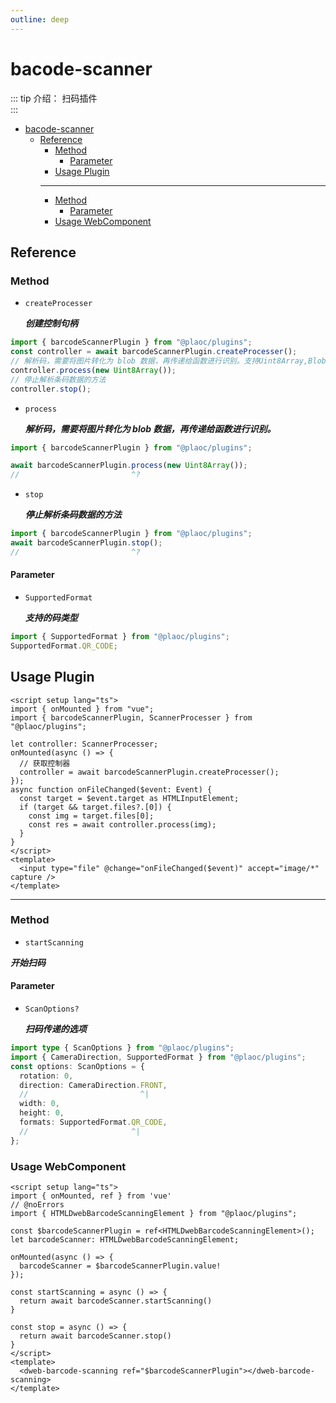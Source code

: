 ```yaml
---
outline: deep
---
```


# bacode-scanner

<Badges name="@plaoc/plugins" />
<Platform supports="iOS,Android" />

::: tip 介绍：
扫码插件  
:::

- [bacode-scanner](#bacode-scanner)
  - [Reference](#reference)
    - [Method](#method)
      - [Parameter](#parameter)
    - [Usage Plugin](#usage-plugin)
    ***
    - [Method](#method-1)
      - [Parameter](#parameter-1)
    - [Usage WebComponent](#usage-webcomponent)

## Reference

### Method

- `createProcesser`

  **_创建控制句柄_**

```ts twoslash
import { barcodeScannerPlugin } from "@plaoc/plugins";
const controller = await barcodeScannerPlugin.createProcesser();
// 解析码，需要将图片转化为 blob 数据，再传递给函数进行识别。支持Uint8Array,Blob
controller.process(new Uint8Array());
// 停止解析条码数据的方法
controller.stop();
```

- `process`

  **_解析码，需要将图片转化为 blob 数据，再传递给函数进行识别。_**

```ts twoslash
import { barcodeScannerPlugin } from "@plaoc/plugins";

await barcodeScannerPlugin.process(new Uint8Array());
//                         ^?
```

- `stop`

  **_停止解析条码数据的方法_**

```ts twoslash
import { barcodeScannerPlugin } from "@plaoc/plugins";
await barcodeScannerPlugin.stop();
//                         ^?
```

#### Parameter

- `SupportedFormat`

  **_支持的码类型_**

```ts twoslash
import { SupportedFormat } from "@plaoc/plugins";
SupportedFormat.QR_CODE;
```

## Usage Plugin

```vue twoslash
<script setup lang="ts">
import { onMounted } from "vue";
import { barcodeScannerPlugin, ScannerProcesser } from "@plaoc/plugins";

let controller: ScannerProcesser;
onMounted(async () => {
  // 获取控制器
  controller = await barcodeScannerPlugin.createProcesser();
});
async function onFileChanged($event: Event) {
  const target = $event.target as HTMLInputElement;
  if (target && target.files?.[0]) {
    const img = target.files[0];
    const res = await controller.process(img);
  }
}
</script>
<template>
  <input type="file" @change="onFileChanged($event)" accept="image/*" capture />
</template>
```

---

### Method

- `startScanning`

**_开始扫码_**

#### Parameter

- `ScanOptions?`

  **_扫码传递的选项_**

```ts twoslash
import type { ScanOptions } from "@plaoc/plugins";
import { CameraDirection, SupportedFormat } from "@plaoc/plugins";
const options: ScanOptions = {
  rotation: 0,
  direction: CameraDirection.FRONT,
  //                         ^|
  width: 0,
  height: 0,
  formats: SupportedFormat.QR_CODE,
  //                       ^|
};
```

### Usage WebComponent

```vue twoslash
<script setup lang="ts">
import { onMounted, ref } from 'vue'
// @noErrors
import { HTMLDwebBarcodeScanningElement } from "@plaoc/plugins";

const $barcodeScannerPlugin = ref<HTMLDwebBarcodeScanningElement>();
let barcodeScanner: HTMLDwebBarcodeScanningElement;

onMounted(async () => {
  barcodeScanner = $barcodeScannerPlugin.value!
});

const startScanning = async () => {
  return await barcodeScanner.startScanning()
}

const stop = async () => {
  return await barcodeScanner.stop()
}
</script>
<template>
  <dweb-barcode-scanning ref="$barcodeScannerPlugin"></dweb-barcode-scanning>
</template>
```
